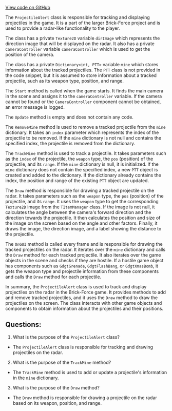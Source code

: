 [View code on GitHub](https://github.com/TieHaxJan/Brick-Force/Assembly-CSharp\ProjectileAlert.cs)

The `ProjectileAlert` class is responsible for tracking and displaying projectiles in the game. It is a part of the larger Brick-Force project and is used to provide a radar-like functionality to the player.

The class has a private `Texture2D` variable `dirImage` which represents the direction image that will be displayed on the radar. It also has a private `CameraController` variable `cameraController` which is used to get the position of the camera.

The class has a private `Dictionary<int, PTT>` variable `mine` which stores information about the tracked projectiles. The `PTT` class is not provided in the code snippet, but it is assumed to store information about a tracked projectile, such as its weapon type, position, and range.

The `Start` method is called when the game starts. It finds the main camera in the scene and assigns it to the `cameraController` variable. If the camera cannot be found or the `CameraController` component cannot be obtained, an error message is logged.

The `Update` method is empty and does not contain any code.

The `RemoveMine` method is used to remove a tracked projectile from the `mine` dictionary. It takes an `index` parameter which represents the index of the projectile to be removed. If the `mine` dictionary is not null and contains the specified index, the projectile is removed from the dictionary.

The `TrackMine` method is used to track a projectile. It takes parameters such as the `index` of the projectile, the `weapon` type, the `pos` (position) of the projectile, and its `range`. If the `mine` dictionary is null, it is initialized. If the `mine` dictionary does not contain the specified index, a new `PTT` object is created and added to the dictionary. If the dictionary already contains the index, the position and range of the existing `PTT` object are updated.

The `Draw` method is responsible for drawing a tracked projectile on the radar. It takes parameters such as the `weapon` type, the `pos` (position) of the projectile, and its `range`. It uses the `weapon` type to get the corresponding `Texture2D` image from the `TItemManager` class. If the image is not null, it calculates the angle between the camera's forward direction and the direction towards the projectile. It then calculates the position and size of the image on the screen based on the angle and other factors. Finally, it draws the image, the direction image, and a label showing the distance to the projectile.

The `OnGUI` method is called every frame and is responsible for drawing the tracked projectiles on the radar. It iterates over the `mine` dictionary and calls the `Draw` method for each tracked projectile. It also iterates over the game objects in the scene and checks if they are hostile. If a hostile game object has components such as `GdgtGrenade`, `GdgtFlashBang`, or `GdgtXmasBomb`, it gets the weapon type and projectile information from these components and calls the `Draw` method for each projectile.

In summary, the `ProjectileAlert` class is used to track and display projectiles on the radar in the Brick-Force game. It provides methods to add and remove tracked projectiles, and it uses the `Draw` method to draw the projectiles on the screen. The class interacts with other game objects and components to obtain information about the projectiles and their positions.
## Questions: 
 1. What is the purpose of the `ProjectileAlert` class?
- The `ProjectileAlert` class is responsible for tracking and drawing projectiles on the radar.

2. What is the purpose of the `TrackMine` method?
- The `TrackMine` method is used to add or update a projectile's information in the `mine` dictionary.

3. What is the purpose of the `Draw` method?
- The `Draw` method is responsible for drawing a projectile on the radar based on its weapon, position, and range.